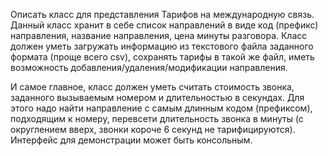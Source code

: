Описать класс для представления Тарифов на международную связь. Данный класс хранит в себе список направлений в виде код (префикс) направления, название направления, цена минуты разговора. Класс должен уметь загружать информацию из текстового файла заданного формата (проще всего csv), сохранять тарифы в такой же файл, иметь возможность добавления/удаления/модификации направления.

И самое главное, класс должен уметь считать стоимость звонка, заданного вызываемым номером и длительностью в секундах. Для этого надо найти направление с самым длинным кодом (префиксом), подходящим к номеру, перевсети длительность звонка в минуты (с округлением вверх, звонки короче 6 секунд не тарифицируются). Интерфейс для демонстрации может быть консольным.
